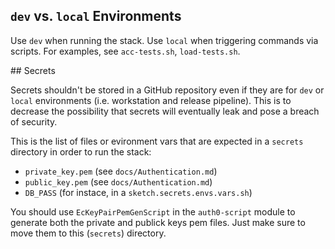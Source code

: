 
## `dev` vs. `local` Environments

Use `dev` when running the stack.
Use `local` when triggering commands via scripts. For examples, see `acc-tests.sh`, `load-tests.sh`.

## Secrets

Secrets shouldn't be stored in a GitHub repository even if they are for `dev` or `local` environments
(i.e. workstation and release pipeline).
This is to decrease the possibility that secrets will eventually leak and pose a breach of security.

This is the list of files or evironment vars that are expected in a `secrets` directory in order to run the stack:
 * `private_key.pem` (see `docs/Authentication.md`)
 * `public_key.pem` (see `docs/Authentication.md`)
 * `DB_PASS` (for instace, in a `sketch.secrets.envs.vars.sh`)

You should use `EcKeyPairPemGenScript` in the `auth0-script` module to generate both the private and publick keys pem files.
Just make sure to move them to this (`secrets`) directory.
